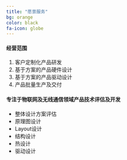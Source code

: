 ```yaml
---
title: "愿景服务"
bg: orange
color: black
fa-icon: globe 
---
```


#### 经营范围

1. 客户定制化产品研发
2. 基于方案的产品硬件设计
3. 基于方案的产品驱动设计
4. 产品批量生产及交付


#### 专注于物联网及无线通信领域产品技术评估及开发

- 整体设计方案评估
- 原理图设计
- Layout设计
- 结构设计
- 热设计
- 驱动设计

